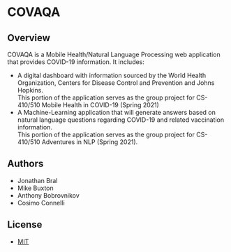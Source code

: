 # COVAQA

## Overview

COVAQA is a Mobile Health/Natural Language Processing web application that provides COVID-19 information. It includes:  

- A digital dashboard with information sourced by the World Health Organization, Centers for Disease Control and Prevention and Johns Hopkins.  
This portion of the application serves as the group project for CS-410/510 Mobile Health in COVID-19 (Spring 2021)
- A Machine-Learning application that will generate answers based on natural language questions regarding COVID-19 and related vaccination information.  
This portion of the application serves as the group project for CS-410/510 Adventures in NLP (Spring 2021).

## Authors

- Jonathan Bral
- Mike Buxton
- Anthony Bobrovnikov
- Cosimo Connelli

## License
- [MIT](LICENSE.md)
